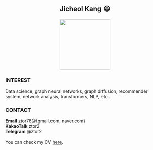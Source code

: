 
## <p align="center">Jicheol Kang :grinning: </p> <p align="center"><img src="https://user-images.githubusercontent.com/57743113/142158710-e36ba63a-3fc0-4863-ad7e-25ceb3224aa1.png" width="160" height="160"></p>

### INTEREST

Data science, graph neural networks, graph diffusion, recommender system, network analysis, transformers, NLP, etc..
<br>


### CONTACT

**Email** ztor76@{gmail.com, naver.com}<br>
**KakaoTalk** ztor2<br>
**Telegram** @ztor2
<br><br>
You can check my CV [here](https://ztor2.pythonanywhere.com).



<!--
**ztor2/ztor2** is a ✨ _special_ ✨ repository because its `README.md` (this file) appears on your GitHub profile.

Here are some ideas to get you started:

- 🔭 I’m currently working on ...
- 🌱 I’m currently learning ...
- 👯 I’m looking to collaborate on ...
- 🤔 I’m looking for help with ...
- 💬 Ask me about ...
- 📫 How to reach me: ...
- 😄 Pronouns: ...
- ⚡ Fun fact: ...
-->
